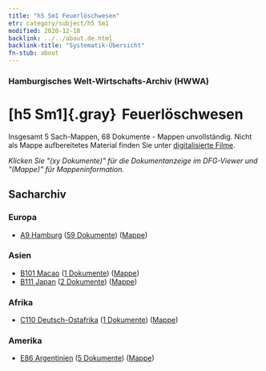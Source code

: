 ```yaml
---
title: "h5 Sm1 Feuerlöschwesen"
etr: category/subject/h5 Sm1
modified: 2020-12-18
backlink: ../../about.de.html
backlink-title: "Systematik-Übersicht"
fn-stub: about
---
```


### Hamburgisches Welt-Wirtschafts-Archiv (HWWA)
# [h5 Sm1]{.gray}&#8201; Feuerlöschwesen&#160; 




Insgesamt 5 Sach-Mappen, 68 Dokumente - Mappen unvollständig.
Nicht als Mappe aufbereitetes Material finden Sie unter [digitalisierte Filme](/film/h1_sh).

_Klicken Sie "(xy Dokumente)" für die Dokumentanzeige im DFG-Viewer und "(Mappe)" für Mappeninformation._

## Sacharchiv




### Europa

- [A9 Hamburg](../../../geo/about.de.html#A9) (<a href="https://dfg-viewer.de/show/?tx_dlf[id]=https://pm20.zbw.eu/mets/sh/1409xx/140905/1446xx/144674/public.mets.de.xml" target="_blank">59 Dokumente</a>) ([Mappe](http://purl.org/pressemappe20/folder/sh/140905,144674))

### Asien

- [B101 Macao](../../../geo/about.de.html#B101) (<a href="https://dfg-viewer.de/show/?tx_dlf[id]=https://pm20.zbw.eu/mets/sh/1412xx/141267/1446xx/144674/public.mets.de.xml" target="_blank">1 Dokumente</a>) ([Mappe](http://purl.org/pressemappe20/folder/sh/141267,144674))
- [B111 Japan](../../../geo/about.de.html#B111) (<a href="https://dfg-viewer.de/show/?tx_dlf[id]=https://pm20.zbw.eu/mets/sh/1412xx/141272/1446xx/144674/public.mets.de.xml" target="_blank">2 Dokumente</a>) ([Mappe](http://purl.org/pressemappe20/folder/sh/141272,144674))

### Afrika

- [C110 Deutsch-Ostafrika](../../../geo/about.de.html#C110) (<a href="https://dfg-viewer.de/show/?tx_dlf[id]=https://pm20.zbw.eu/mets/sh/1414xx/141471/1446xx/144674/public.mets.de.xml" target="_blank">1 Dokumente</a>) ([Mappe](http://purl.org/pressemappe20/folder/sh/141471,144674))

### Amerika

- [E86 Argentinien](../../../geo/about.de.html#E86) (<a href="https://dfg-viewer.de/show/?tx_dlf[id]=https://pm20.zbw.eu/mets/sh/1416xx/141692/1446xx/144674/public.mets.de.xml" target="_blank">5 Dokumente</a>) ([Mappe](http://purl.org/pressemappe20/folder/sh/141692,144674))


